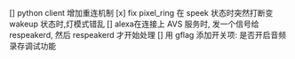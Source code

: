 [] python client 增加重连机制
[x] fix pixel_ring 在 speek 状态时突然打断变 wakeup 状态时,灯模式错乱
[] alexa在连接上 AVS 服务时, 发一个信号给 respeakerd, 然后 respeakerd 才开始处理
[] 用 gflag 添加开关项: 是否开启音频录存调试功能
